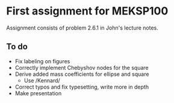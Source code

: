 # First assignment for MEKSP100
Assignment consists of problem 2.6.1 in John's lecture notes.

## To do
- Fix labeling on figures
- Correctly implement Chebyshov nodes for the square
- Derive added mass coefficients for ellipse and square
  * Use /Kennard/
- Correct typos and fix typesetting, write more in depth
- Make presentation

